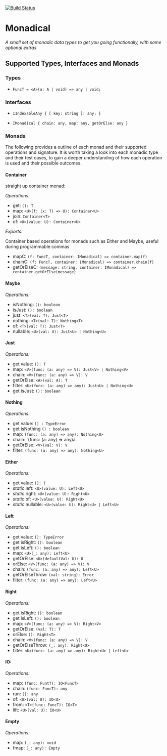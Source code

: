 [![Build Status](https://travis-ci.org/agreco/monadical.svg?branch=master)](https://travis-ci.org/agreco/monadical)

# Monadical
_A small set of monadic data types to get you going functionally, with some optional extras_

## Supported Types, Interfaces and Monads

### Types

* `FuncT = <A>(a: A | void) => any | void;`

### Interfaces

* `IIndexableAny { [ key: string ]: any; }`

* `IMonadical { chain: any, map: any, getOrElse: any }`

### Monads

The following provides a outline of each monad and their supported operations and signature. It is worth taking a look into each monadic type and their test cases, to gain a deeper understanding of how each operation is used and their possible outcomes.

#### Container

straight up container monad:

*Operations:*

- get: `(): T`
- map: `<U>(f: (x: T) => U): Container<U>`
- join: `Container<T>`
- of: `<U>(value: U): Container<U>`
      
*Exports:*
  
Container based operations for monads such as Either and Maybe, useful during programmable commas
   
- mapC: `(f: FuncT, container: IMonadical) => container.map(f)`
- chainC: `(f: FuncT, container: IMonadical) => container.chain(f)`
- getOrElseC: `(message: string, container: IMonadical) => container.getOrElse(message)`

#### Maybe

*Operations:*

- isNothing: `(): boolean`
- isJust: `(): boolean`
- just: `<T>(val: T): Just<T>`
- nothing: `<T>(val: T): Nothing<T>`
- of: `<T>(val: T): Just<T>`
- nullable: `<U>(val: U): Just<U> | Nothing<U>`
    
#### Just

*Operations:*

- get value: `(): T`
- map: `<V>(func: (a: any) => V): Just<V> | Nothing<V>`
- chain: `<V>(func: (a: any) => V): V`
- getOrElse: `<A>(val: A): T`
- filter: `<U>(func: (a: any) => any): Just<U> | Nothing<U>`
- get isJust: `(): boolean`
      
#### Nothing

*Operations:*
  
- get value: `() : TypeError`
- get isNothing `() : boolean`
- map: `(func: (a: any) => any): Nothing<U>`
- chain: `(func: (a: any) => any)a
- getOrElse: `<V>(val: V): V`
- filter: `(func: (a: any) => any): Nothing<U>`

#### Either

*Operations:*

- get value: `(): T`
- _static_ left: `<U>(value: U): Left<U>`
- _static_ right: `<U>(value: U): Right<U>`
- _static_ of: `<U>(value: U): Right<U>`
- _static_ nullable: `<U>(value: U): Right<U> | Left<U>`
  
#### Left

*Operations:*

- get value: `(): TypeError`
- get isRight: `(): boolean`
- get isLeft: `(): boolean`
- map: `<U>(_: any): Left<U>`
- getOrElse: `<U>(defaultVal: U): U`
- orElse: `<V>(func: (a: any) => V): V`
- chain: `(func: (a: any) => any): Left<U>`
- getOrElseThrow: `(val: string): Error`
- filter: `(func: (a: any) => any): Left<U>`

#### Right

*Operations:*

- get isRight: `(): boolean`
- get isLeft: `(): boolean`
- map: `<V>(func: (a: any) => V): Right<V>`
- getOrElse: `(val: T): T`
- orElse: `(): Right<T>`
- chain: `<V>(func: (a: any) => V): V`
- getOrElseThrow: `(_: any): Right<U>`
- filter: `<U>(func: (a: any) => any): Right<U> | Left<U>`

#### IO:

*Operations:*

- map: `(func: FuntT): IO<FuncT>`
- chain: `(func: FuncT): any`
- run: `(): any`
- of: `<U>(val: U): IO<U>`
- from: `<T>(func: FuncT): IO<T>`
- lift: `<U>(val: U): IO<U>`

#### Empty

*Operations:*
  
- map: `(_: any): void`
- fmap: `(_: any): Empty`
